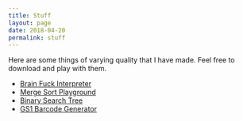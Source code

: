 ```yaml
---
title: Stuff
layout: page
date: 2018-04-20
permalink: stuff
---
```


Here are some things of varying quality that I have made. Feel free to download and play with them. 

- [Brain Fuck Interpreter][1]
- [Merge Sort Playground][2]
- [Binary Search Tree][3]
- [GS1 Barcode Generator][4]

[1]: downloads/bf-interpreter.playground.zip
[2]: downloads/MergeSort.zip
[3]: downloads/binary-search.zip
[4]: downloads/gs1-barcode.playground.zip